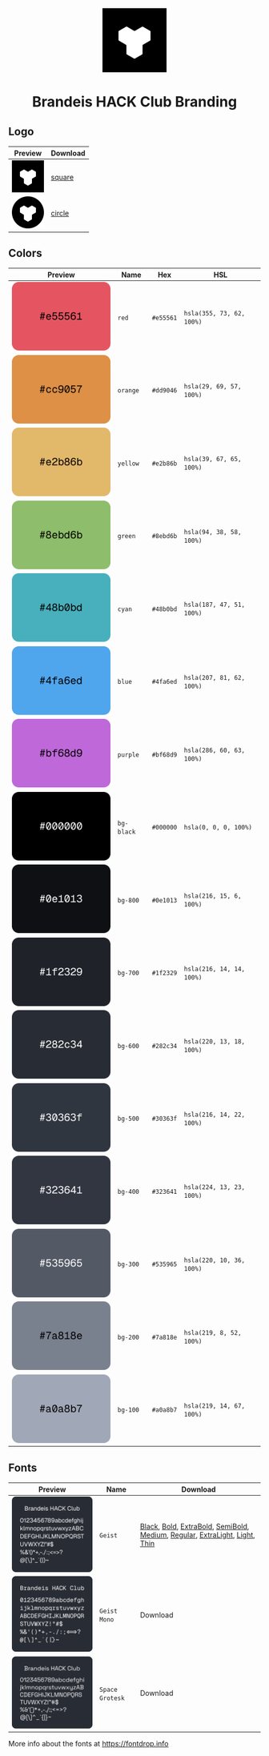 <div align="center">
  <img src="./logos/hack-logo.svg" alt="Brandeis HACK Club Logo" width="128">
  <h1>Brandeis HACK Club Branding</h1>
</div>

## Logo

| Preview                                                                                      | Download                               |
| -------------------------------------------------------------------------------------------- | -------------------------------------- |
| <img src="./logos/hack-logo.svg" alt="Brandeis HACK Club Logo" width="64">                   | [square](./logos/hack-logo.svg)        |
| <img src="./logos/hack-logo-circle.svg" alt="Brandeis HACK Club Logo (circular)" width="64"> | [circle](./logos/hack-logo-circle.svg) |

## Colors

| Preview                                      | Name       | Hex       | HSL                       |
| -------------------------------------------- | ---------- | --------- | ------------------------- |
| <img src="./colors/e55561.svg" alt="e55561"> | `red`      | `#e55561` | `hsla(355, 73, 62, 100%)` |
| <img src="./colors/dd9046.svg" alt="dd9046"> | `orange`   | `#dd9046` | `hsla(29, 69, 57, 100%)`  |
| <img src="./colors/e2b86b.svg" alt="e2b86b"> | `yellow`   | `#e2b86b` | `hsla(39, 67, 65, 100%)`  |
| <img src="./colors/8ebd6b.svg" alt="8ebd6b"> | `green`    | `#8ebd6b` | `hsla(94, 38, 58, 100%)`  |
| <img src="./colors/48b0bd.svg" alt="48b0bd"> | `cyan`     | `#48b0bd` | `hsla(187, 47, 51, 100%)` |
| <img src="./colors/4fa6ed.svg" alt="4fa6ed"> | `blue`     | `#4fa6ed` | `hsla(207, 81, 62, 100%)` |
| <img src="./colors/bf68d9.svg" alt="bf68d9"> | `purple`   | `#bf68d9` | `hsla(286, 60, 63, 100%)` |
| <img src="./colors/000000.svg" alt="000000"> | `bg-black` | `#000000` | `hsla(0, 0, 0, 100%)`     |
| <img src="./colors/0e1013.svg" alt="0e1013"> | `bg-800`   | `#0e1013` | `hsla(216, 15, 6, 100%)`  |
| <img src="./colors/1f2329.svg" alt="1f2329"> | `bg-700`   | `#1f2329` | `hsla(216, 14, 14, 100%)` |
| <img src="./colors/282c34.svg" alt="282c34"> | `bg-600`   | `#282c34` | `hsla(220, 13, 18, 100%)` |
| <img src="./colors/30363f.svg" alt="30363f"> | `bg-500`   | `#30363f` | `hsla(216, 14, 22, 100%)` |
| <img src="./colors/323641.svg" alt="323641"> | `bg-400`   | `#323641` | `hsla(224, 13, 23, 100%)` |
| <img src="./colors/535965.svg" alt="535965"> | `bg-300`   | `#535965` | `hsla(220, 10, 36, 100%)` |
| <img src="./colors/7a818e.svg" alt="7a818e"> | `bg-200`   | `#7a818e` | `hsla(219, 8, 52, 100%)`  |
| <img src="./colors/a0a8b7.svg" alt="a0a8b7"> | `bg-100`   | `#a0a8b7` | `hsla(219, 14, 67, 100%)` |

## Fonts

| Preview                                                                  | Name            | Download |
| ------------------------------------------------------------------------ | --------------- | -------- |
| <img src="./fonts/geist-demo.svg" alt="Gest font demo">                  | `Geist`         | [Black](./fonts/Geist/static/Geist-Black.ttf), [Bold](./fonts/Geist/static/Geist-Bold.ttf), [ExtraBold](./fonts/Geist/static/Geist-ExtraBold.ttf), [SemiBold](./fonts/Geist/static/Geist-SemiBold.ttf), [Medium](./fonts/Geist/static/Geist-Medium.ttf), [Regular](./fonts/Geist/static/Geist-Regular.ttf), [ExtraLight](./fonts/Geist/static/Geist-ExtraLight.ttf), [Light](./fonts/Geist/static/Geist-Light.ttf), [Thin](./fonts/Geist/static/Geist-Thin.ttf) |
| <img src="./fonts/geist-mono-demo.svg" alt="Gest Mono font demo">        | `Geist Mono`    | Download |
| <img src="./fonts/space-grotesk-demo.svg" alt="Space Grotesk font demo"> | `Space Grotesk` | Download |



More info about the fonts at <https://fontdrop.info>

